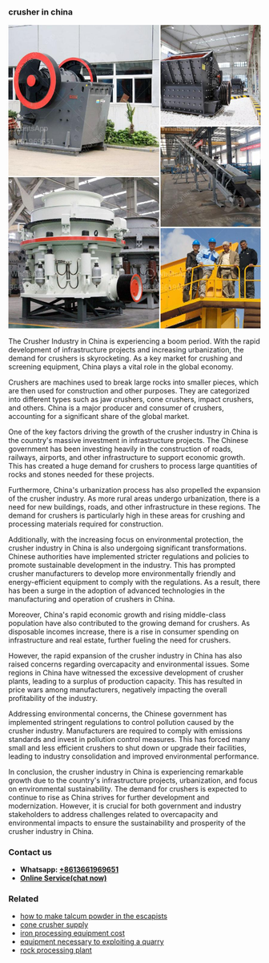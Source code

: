 <h3>crusher in china</h3><img src='1708309388.jpg' alt=''><p>The Crusher Industry in China is experiencing a boom period. With the rapid development of infrastructure projects and increasing urbanization, the demand for crushers is skyrocketing. As a key market for crushing and screening equipment, China plays a vital role in the global economy.</p><p>Crushers are machines used to break large rocks into smaller pieces, which are then used for construction and other purposes. They are categorized into different types such as jaw crushers, cone crushers, impact crushers, and others. China is a major producer and consumer of crushers, accounting for a significant share of the global market.</p><p>One of the key factors driving the growth of the crusher industry in China is the country's massive investment in infrastructure projects. The Chinese government has been investing heavily in the construction of roads, railways, airports, and other infrastructure to support economic growth. This has created a huge demand for crushers to process large quantities of rocks and stones needed for these projects.</p><p>Furthermore, China's urbanization process has also propelled the expansion of the crusher industry. As more rural areas undergo urbanization, there is a need for new buildings, roads, and other infrastructure in these regions. The demand for crushers is particularly high in these areas for crushing and processing materials required for construction.</p><p>Additionally, with the increasing focus on environmental protection, the crusher industry in China is also undergoing significant transformations. Chinese authorities have implemented stricter regulations and policies to promote sustainable development in the industry. This has prompted crusher manufacturers to develop more environmentally friendly and energy-efficient equipment to comply with the regulations. As a result, there has been a surge in the adoption of advanced technologies in the manufacturing and operation of crushers in China.</p><p>Moreover, China's rapid economic growth and rising middle-class population have also contributed to the growing demand for crushers. As disposable incomes increase, there is a rise in consumer spending on infrastructure and real estate, further fueling the need for crushers.</p><p>However, the rapid expansion of the crusher industry in China has also raised concerns regarding overcapacity and environmental issues. Some regions in China have witnessed the excessive development of crusher plants, leading to a surplus of production capacity. This has resulted in price wars among manufacturers, negatively impacting the overall profitability of the industry.</p><p>Addressing environmental concerns, the Chinese government has implemented stringent regulations to control pollution caused by the crusher industry. Manufacturers are required to comply with emissions standards and invest in pollution control measures. This has forced many small and less efficient crushers to shut down or upgrade their facilities, leading to industry consolidation and improved environmental performance.</p><p>In conclusion, the crusher industry in China is experiencing remarkable growth due to the country's infrastructure projects, urbanization, and focus on environmental sustainability. The demand for crushers is expected to continue to rise as China strives for further development and modernization. However, it is crucial for both government and industry stakeholders to address challenges related to overcapacity and environmental impacts to ensure the sustainability and prosperity of the crusher industry in China.</p><h3>Contact us</h3><ul><li><strong>Whatsapp:&nbsp;<a href="https://wa.me/8613661969651">+8613661969651</a></strong></li><li><a href="https://swt.shibang-china.com/?git&amp;zhl&amp;crusher in china"><strong>Online Service(chat now)</strong></a></li></ul><h3>Related</h3><ul><li><a href='how to make talcum powder in the escapists.md'>how to make talcum powder in the escapists</a></li><li><a href='cone crusher supply.md'>cone crusher supply</a></li><li><a href='iron processing equipment cost.md'>iron processing equipment cost</a></li><li><a href='equipment necessary to exploiting a quarry.md'>equipment necessary to exploiting a quarry</a></li><li><a href='rock processing plant.md'>rock processing plant</a></li></ul>